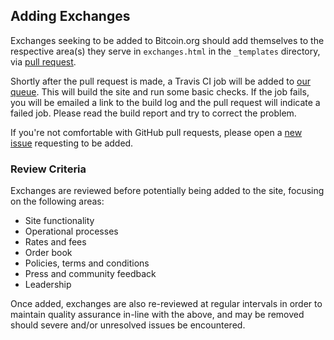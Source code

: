 ## Adding Exchanges

Exchanges seeking to be added to Bitcoin.org should add themselves to the
respective area(s) they serve in `exchanges.html` in the `_templates` directory,
via [pull request](https://github.com/bitcoin-dot-org/bitcoin.org/pull/new/master).

Shortly after the pull request is made, a Travis CI job will be added to [our
queue](https://travis-ci.org/bitcoin-dot-org/bitcoin.org). This will build the
site and run some basic checks. If the job fails, you will be emailed a link to
the build log and the pull request will indicate a failed job. Please read the
build report and try to correct the problem.

If you're not comfortable with GitHub pull requests, please open a
[new issue](https://github.com/bitcoin-dot-org/bitcoin.org/issues/new) requesting
to be added.

### Review Criteria

Exchanges are reviewed before potentially being added to the site, focusing on
the following areas:

+ Site functionality
+ Operational processes
+ Rates and fees
+ Order book
+ Policies, terms and conditions
+ Press and community feedback
+ Leadership

Once added, exchanges are also re-reviewed at regular intervals in order to
maintain quality assurance in-line with the above, and may be removed should
severe and/or unresolved issues be encountered.
